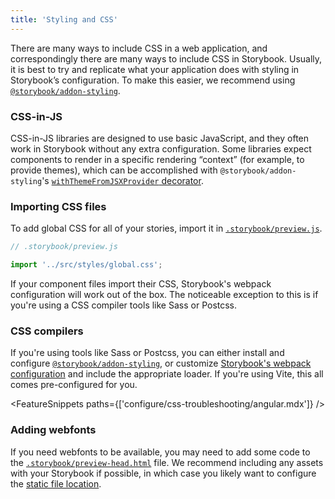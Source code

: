```yaml
---
title: 'Styling and CSS'
---
```


There are many ways to include CSS in a web application, and correspondingly there are many ways to include CSS in Storybook. Usually, it is best to try and replicate what your application does with styling in Storybook’s configuration. To make this easier, we recommend using [`@storybook/addon-styling`](https://github.com/storybookjs/addon-styling).

### CSS-in-JS

CSS-in-JS libraries are designed to use basic JavaScript, and they often work in Storybook without any extra configuration. Some libraries expect components to render in a specific rendering “context” (for example, to provide themes), which can be accomplished with `@storybook/addon-styling`'s [`withThemeFromJSXProvider` decorator](https://github.com/storybookjs/addon-styling/blob/next/docs/api.md#withthemefromjsxprovider).

### Importing CSS files

To add global CSS for all of your stories, import it in [`.storybook/preview.js`](./overview.md#configure-story-rendering).

```js
// .storybook/preview.js

import '../src/styles/global.css';
```

If your component files import their CSS, Storybook's webpack configuration will work out of the box. The noticeable exception to this is if you're using a CSS compiler tools like Sass or Postcss.

### CSS compilers

If you're using tools like Sass or Postcss, you can either install and configure [`@storybook/addon-styling`](https://github.com/storybookjs/addon-styling#storybookaddon-styling), or customize [Storybook's webpack configuration](../builders/webpack.md#override-the-default-configuration) and include the appropriate loader. If you're using Vite, this all comes pre-configured for you.

<FeatureSnippets paths={['configure/css-troubleshooting/angular.mdx']} />

### Adding webfonts

If you need webfonts to be available, you may need to add some code to the [`.storybook/preview-head.html`](./story-rendering.md#adding-to-head) file. We recommend including any assets with your Storybook if possible, in which case you likely want to configure the [static file location](./images-and-assets.md#serving-static-files-via-storybook-configuration).
